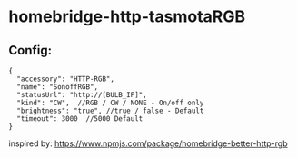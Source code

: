 # homebridge-http-tasmotaRGB

## Config:
```
{
  "accessory": "HTTP-RGB",
  "name": "SonoffRGB",
  "statusUrl": "http://[BULB_IP]",
  "kind": "CW",  //RGB / CW / NONE - On/off only
  "brightness": "true", //true / false - Default
  "timeout": 3000  //5000 Default
}
```

inspired by: https://www.npmjs.com/package/homebridge-better-http-rgb
